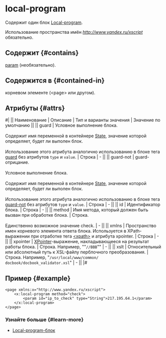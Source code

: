 # local-program

Содержит один блок [Local-program](../concepts/block-local-program-ov.md).

Использование пространства имён _http://www.yandex.ru/xscript_ обязательно.

## Содержит {#contains}

[param](param.md) (необязательно).

## Содержится в {#contained-in}

корневом элементе (\<page\> или другом).

## Атрибуты {#attrs}

#|
|| Наименование | Описание | Тип и варианты значения | Значение по умолчанию ||
|| guard | Условное выполнение блока.<br/><br/>Содержит имя переменной в контейнере [State](../concepts/state-ov.md), значение которой определяет, будет ли выполен блок.<br/><br/>Использование этого атрибута аналогично использованию в блоке тега [guard](../reference/guard.md) без атрибутов `type` и `value`. | Строка | - ||
|| guard-not | guard-отрицание.<br/><br/>Условное выполнение блока.<br/><br/>Содержит имя переменной в контейнере [State](../concepts/state-ov.md), значение которой определяет, будет ли выполен блок.<br/><br/>Использование этого атрибута аналогично использованию в блоке тега [guard-not](../reference/guard-not.md) без атрибутов `type` и `value`. | Строка | - ||
|| id | Идентификатор блока. | Строка | - ||
|| method | Имя метода, который должен быть вызван при обработке блока. | Строка.<br/><br/>Единственно возможное значение check. | - ||
|| xmlns | Пространство имен корневого элемента ответа блока. Используется в XPath-выражении при отработке тега [\<xpath\>](../reference/xpath.md) и атрибута xpointer. | Строка | - ||
|| xpointer | [XPointer](../appendices/xpointer.md)-выражение, накладывающееся на результат работы блока. | Строка. Например, ""`//BBB`"" | - ||
|| xslt | Относительный или абсолютный путь к XSL-файлу перблочного преобразования. | Строка. Например, "`/usr/local/www/common/ docbook/docbook_validator.xsl`" | - ||
|#

## Пример {#example}

```
<page xmlns:x="http://www.yandex.ru/xscript">
    <x:local-program method="check">
        <param id="ip_to_сheck" type="String">217.195.64.1</param>
    </x:local-program>
</page>
```

### Узнайте больше {#learn-more}
* [Local-program-блок](../concepts/block-local-program-ov.md)